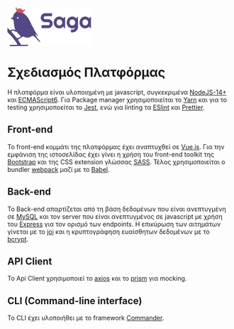 ![logo](logo.png "Logo")

# Σχεδιασμός Πλατφόρμας

Η πλατφόρμα είναι υλοποιημένη με javascript, συγκεκριμένα [NodeJS-14+](https://nodejs.org/en/) και [ECMAScript6](https://en.wikipedia.org/wiki/ECMAScript). Για Package manager χρησιμοποιείται το [Yarn](https://yarnpkg.com/) και για το testing χρησιμοποείται το [Jest](https://jestjs.io/), ενώ για linting τα [ESlint](https://eslint.org/) και [Prettier](https://prettier.io/).

## Front-end

To front-end κομμάτι της πλατφόρμας έχει αναπτυχθεί σε [Vue.js](https://vuejs.org/). Για την εμφάνιση της ιστοσελίδας έχει γίνει η χρήση του front-end toolkit της [Bootstrap](https://getbootstrap.com/) και της CSS extension γλώσσας [SASS](https://sass-lang.com/). Τέλος χρησιμοποιείται ο bundler [webpack](https://webpack.js.org/) μαζί με το [Babel](https://babeljs.io/).

## Back-end

Το Back-end απαρτίζεται από τη βάση δεδομένων που είναι ανεπτυγμένη σε [MySQL](https://www.mysql.com/) και τον server που είναι ανεπτυγμένος σε javascript με χρήση του [Express](http://expressjs.com/) για τον ορισμό των endpoints. Η επικύρωση των αιτημάτων γίνεται με το [joi](https://joi.dev/api/?v=17.4.0) και η κρυπτογράφηση ευαίσθητων δεδομένων με το [bcrypt](https://www.npmjs.com/package/bcrypt).

## API Client

To Api Client χρησιμοποιεί το [axios](https://www.npmjs.com/package/axios) και το [prism](https://www.npmjs.com/package/@stoplight/prism-cli) για mocking.

## CLI (Command-line interface)

To CLI έχει υλοποιήθει με το framework [Commander](https://www.bitcraze.io/2020/05/the-commander-framework/).
